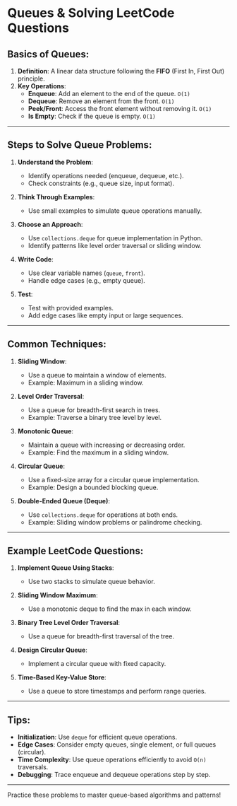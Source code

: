 
# Queues & Solving LeetCode Questions

## Basics of Queues:
1. **Definition**: A linear data structure following the **FIFO** (First In, First Out) principle.
2. **Key Operations**:
   - **Enqueue**: Add an element to the end of the queue. `O(1)`
   - **Dequeue**: Remove an element from the front. `O(1)`
   - **Peek/Front**: Access the front element without removing it. `O(1)`
   - **Is Empty**: Check if the queue is empty. `O(1)`

---

## Steps to Solve Queue Problems:
1. **Understand the Problem**:
   - Identify operations needed (enqueue, dequeue, etc.).
   - Check constraints (e.g., queue size, input format).

2. **Think Through Examples**:
   - Use small examples to simulate queue operations manually.

3. **Choose an Approach**:
   - Use `collections.deque` for queue implementation in Python.
   - Identify patterns like level order traversal or sliding window.

4. **Write Code**:
   - Use clear variable names (`queue`, `front`).
   - Handle edge cases (e.g., empty queue).

5. **Test**:
   - Test with provided examples.
   - Add edge cases like empty input or large sequences.

---

## Common Techniques:
1. **Sliding Window**:
   - Use a queue to maintain a window of elements.
   - Example: Maximum in a sliding window.

2. **Level Order Traversal**:
   - Use a queue for breadth-first search in trees.
   - Example: Traverse a binary tree level by level.

3. **Monotonic Queue**:
   - Maintain a queue with increasing or decreasing order.
   - Example: Find the maximum in a sliding window.

4. **Circular Queue**:
   - Use a fixed-size array for a circular queue implementation.
   - Example: Design a bounded blocking queue.

5. **Double-Ended Queue (Deque)**:
   - Use `collections.deque` for operations at both ends.
   - Example: Sliding window problems or palindrome checking.

---

## Example LeetCode Questions:
1. **Implement Queue Using Stacks**:
   - Use two stacks to simulate queue behavior.

2. **Sliding Window Maximum**:
   - Use a monotonic deque to find the max in each window.

3. **Binary Tree Level Order Traversal**:
   - Use a queue for breadth-first traversal of the tree.

4. **Design Circular Queue**:
   - Implement a circular queue with fixed capacity.

5. **Time-Based Key-Value Store**:
   - Use a queue to store timestamps and perform range queries.

---

## Tips:
- **Initialization**: Use `deque` for efficient queue operations.
- **Edge Cases**: Consider empty queues, single element, or full queues (circular).
- **Time Complexity**: Use queue operations efficiently to avoid `O(n)` traversals.
- **Debugging**: Trace enqueue and dequeue operations step by step.

---

Practice these problems to master queue-based algorithms and patterns!

